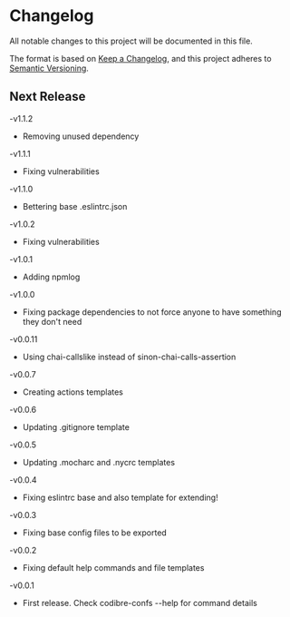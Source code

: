 # Changelog

All notable changes to this project will be documented in this file.

The format is based on [Keep a Changelog](https://keepachangelog.com/en/1.0.0/),
and this project adheres to [Semantic Versioning](https://semver.org/spec/v2.0.0.html).

## Next Release



-v1.1.2

- Removing unused dependency

-v1.1.1

- Fixing vulnerabilities

-v1.1.0

- Bettering base .eslintrc.json

-v1.0.2

- Fixing vulnerabilities

-v1.0.1

- Adding npmlog

-v1.0.0

- Fixing package dependencies to not force anyone to have something they don't need

-v0.0.11

- Using chai-callslike instead of sinon-chai-calls-assertion

-v0.0.7

- Creating actions templates

-v0.0.6

- Updating .gitignore template

-v0.0.5

- Updating .mocharc and .nycrc templates

-v0.0.4

- Fixing eslintrc base and also template for extending!

-v0.0.3

- Fixing base config files to be exported

-v0.0.2

- Fixing default help commands and file templates

-v0.0.1

- First release. Check codibre-confs --help for command details
